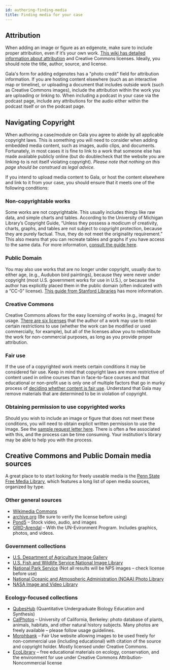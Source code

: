 ```yaml
---
id: authoring-finding-media
title: Finding media for your case
---
```


## Attribution

When adding an image or figure as an edgenote, make sure to include proper attribution, even if it’s your own work. [This wiki has detailed information about attribution](https://wiki.creativecommons.org/wiki/Best_practices_for_attribution) and Creative Commons licenses. Ideally, you should note the title, author, source, and license.

Gala's form for adding edgenotes has a "photo credit" field for attribution information. If you are hosting content elsewhere (such as an interactive map or timeline), or uploading a document that includes outside work (such as Creative Commons images), include the attribution within the work you are uploading or linking to. When including a podcast in your case via the podcast page, include any attributions for the audio either within the podcast itself or on the podcast page.

## Navigating Copyright

When authoring a case/module on Gala you agree to abide by all applicable copyright laws. This is something you will need to consider when adding embedded media content, such as images, audio clips, and documents. Fortunately, in most cases it is fine to link to a work that someone else has made available publicly online (but do doublecheck that the website you are linking-to is not itself violating copyright). _Please note that nothing on this page should be construed as legal advice._

If you intend to upload media content to Gala, or host the content elsewhere and link to it from your case, you should ensure that it meets one of the following conditions:

### Non-copyrightable works

Some works are not copyrightable. This usually includes things like raw data, and simple charts and tables. According to the University of Michigan Library’s Copyright Guide, “Unless they possess a modicum of creativity, charts, graphs, and tables are not subject to copyright protection, because they are purely factual. Thus, they do not meet the originality requirement.” This also means that you can recreate tables and graphs if you have access to the same data. For more information, [consult the guide here](https://guides.lib.umich.edu/copyrightbasics/copyrightability).

### Public Domain

You may also use works that are no longer under copyright, usually due to either age, (e.g., Audubon bird paintings), because they were never under copyright (most U.S. government works for use in U.S.), or because the author has explicitly placed them in the public domain (often indicated with a “CC-0” license). [This guide from Stanford Libraries](https://fairuse.stanford.edu/overview/public-domain/welcome/#:~:text=The%20term%20%E2%80%9Cpublic%20domain%E2%80%9D%20refers,one%20can%20ever%20own%20it) has more information.

### Creative Commons

Creative Commons allows for the easy licensing of works (e.g., images) for usage. [There are six licenses](https://creativecommons.org/licenses/) that the author of a work may use to retain certain restrictions to use (whether the work can be modified or used commercially, for example), but all of the licenses allow you to redistribute the work for non-commercial purposes, as long as you provide proper attribution.  

### Fair use

If the use of a copyrighted work meets certain conditions it may be considered fair use. Keep in mind that copyright laws are more restrictive of content used in online courses than in face-to-face courses and that educational or non-profit use is only one of multiple factors that go in murky process of [deciding whether content is fair use](https://guides.lib.umich.edu/c.php?g=283105&p=6687646). Understand that Gala may remove materials that are determined to be in violation of copyright.

### Obtaining permission to use copyrighted works

Should you wish to include an image or figure that does not meet these conditions, you will need to obtain explicit written permission to use the image. See the [sample request letter here](http://www.lib.umich.edu/files/services/copyright/Request_Permission_Copies.doc). There is often a fee associated with this, and the process can be time consuming. Your institution's library may be able to help you with the process.

## Creative Commons and Public Domain media sources

A great place to to start looking for freely useable media is the [Penn State Free Media Library](http://mediacommons.psu.edu/free-media-library), which features a long list of open media sources, organized by type.

### Other general sources

- [Wikimedia Commons](https://commons.wikimedia.org/wiki/Main_Page)
- [archive.org](https://archive.org/) (Be sure to verify the license before using)
- [Pond5](https://www.pond5.com/free) – Stock video, audio, and images
- [GRID-Arendal](https://www.grida.no/resources) – With the UN-Evironment Program. Includes graphics, photos, and videos.

### Government collections

- [U.S. Department of Agriculture Image Gallery](https://www.ars.usda.gov/oc/images/image-gallery/)
- [U.S. Fish and Wildlife Service National Image Library](https://digitalmedia.fws.gov/digital/)
- [National Park Service](https://www.nps.gov/media/multimedia-search.htm#sort=Date_Last_Modified%20desc) (Not all results will be NPS images – check license before use)
- [National Oceanic and Atmospheric Administration (NOAA) Photo Library](https://www.photolib.noaa.gov/)
- [NASA Image and Video Library](https://images.nasa.gov/)

### Ecology-focused collections

- [QubesHub](https://qubeshub.org/) (Quantitative Undergraduate Biology Education and Synthesis)
- [CalPhotos](https://calphotos.berkeley.edu/) – University of California, Berkeley: photo database of plants, animals, habitats, and other natural history subjects. Many photos are freely available – please follow usage guidelines.
- [Morphbank](https://www.morphbank.net/) – Fair Use website allowing images to be used freely for non-commercial use (including educational) with citation of the source and copyright holder. Mostly licensed under Creative Commons.  
- [EcoLibrary](http://www.ecolibrary.org/) – free educational materials on ecology, conservation, and the environment for use under Creative Commons Attribution-Noncommercial license
